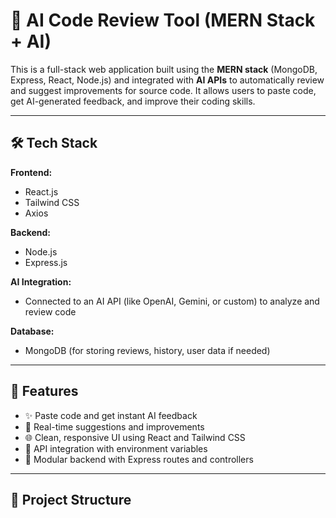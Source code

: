 # 🧠 AI Code Review Tool (MERN Stack + AI)

This is a full-stack web application built using the **MERN stack** (MongoDB, Express, React, Node.js) and integrated with **AI APIs** to automatically review and suggest improvements for source code. It allows users to paste code, get AI-generated feedback, and improve their coding skills.

---

## 🛠 Tech Stack

**Frontend:**
- React.js
- Tailwind CSS
- Axios

**Backend:**
- Node.js
- Express.js

**AI Integration:**
- Connected to an AI API (like OpenAI, Gemini, or custom) to analyze and review code

**Database:**
- MongoDB (for storing reviews, history, user data if needed)

---

## 🚀 Features

- ✨ Paste code and get instant AI feedback
- 📄 Real-time suggestions and improvements
- 🌐 Clean, responsive UI using React and Tailwind CSS
- 🔐 API integration with environment variables
- 🔄 Modular backend with Express routes and controllers

---

## 📁 Project Structure

